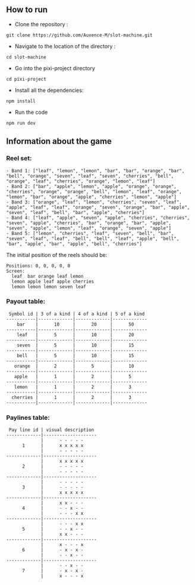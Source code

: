 ## How to run

- Clone the repository :
```
git clone https://github.com/Auxence-M/slot-machine.git
```

- Navigate to the location of the directory :
```
cd slot-machine
```

- Go into the pixi-project directory
```
cd pixi-project
```

- Install all the dependencies:
```
npm install
```

- Run the code
```
npm run dev
```

## Information about the game

### Reel set:
    - Band 1: ["leaf", "lemon", "lemon", "bar", "bar", "orange", "bar", "bell", "orange", "seven", "leaf", "seven", "cherries", "bell", "orange", "leaf", "cherries", "orange", "lemon", "leaf"]
    - Band 2: ["bar", "apple", "lemon", "apple", "orange", "orange", "cherries", "orange", "orange", "bell", "lemon", "leaf", "orange", "lemon", "bar", "orange", "apple", "cherries", "lemon", "apple"]
    - Band 3: ["orange", "leaf", "lemon", "cherries", "seven", "leaf", "apple", "leaf", "leaf", "orange", "seven", "orange", "bar", "apple", "seven", "leaf", "bell", "bar", "apple", "cherries"]
    - Band 4: ["leaf", "apple", "seven", "apple", "cherries", "cherries", "seven", "apple", "cherries", "bar", "orange", "bar", "apple", "seven", "apple", "lemon", "leaf", "orange", "seven", "apple"]
    - Band 5: ["lemon", "cherries", "leaf", "seven", "bell", "bar", "seven", "leaf", "leaf", "bell", "bell", "leaf", "apple", "bell", "bar", "apple", "bar", "apple", "bell", "cherries"]

The initial position of the reels should be:

    Positions: 0, 0, 0, 0, 0
    Screen:
      leaf  bar orange leaf lemon
      lemon apple leaf apple cherries
      lemon lemon lemon seven leaf

### Payout table:

     Symbol id | 3 of a kind | 4 of a kind | 5 of a kind 
    -----------|-------------|-------------|-------------
        bar    |      10     |      20     |      50
    -----------|-------------|-------------|-------------
        leaf   |      5      |      10     |      20
    -----------|-------------|-------------|-------------
        seven  |      5      |      10     |      15
    -----------|-------------|-------------|-------------
        bell   |      5      |      10     |      15 
    -----------|-------------|-------------|-------------
       orange  |      2      |      5      |      10 
    -----------|-------------|-------------|-------------
       apple   |      1      |      2      |      5 
    -----------|-------------|-------------|-------------
       lemon   |      1      |      2      |      3 
    -----------|-------------|-------------|-------------
      cherries |      1      |      2      |      3 
    -----------|-------------|-------------|-------------

### Paylines table:

     Pay line id | visual description
    -------------|--------------------
                 |      - - - - -
          1      |      x x x x x
                 |      - - - - -
    -------------|--------------------
                 |      x x x x x
          2      |      - - - - -
                 |      - - - - -
    -------------|--------------------
                 |      - - - - -
          3      |      - - - - -
                 |      x x x x x
    -------------|--------------------
                 |      x x - - -
          4      |      - - x - -
                 |      - - - x x
    -------------|--------------------
                 |      - - - x x
          5      |      - - x - -
                 |      x x - - -
    -------------|-------------------- 
                 |      x - - - x
          6      |      - x - x -
                 |      - - x - -
    -------------|-------------------- 
                 |      - - x - -
          7      |      - x - x -
                 |      x - - - x